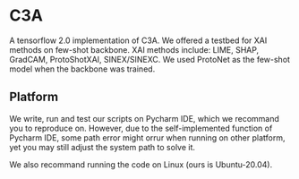 # C3A
A tensorflow 2.0 implementation of C3A. We offered a testbed for XAI methods on few-shot backbone.
XAI methods include: LIME, SHAP, GradCAM, ProtoShotXAI, SINEX/SINEXC. We used ProtoNet as the few-shot model when the backbone was trained.

## Platform
We write, run and test our scripts on Pycharm IDE, which we recommand you to reproduce on. However, due to the self-implemented 
function of Pycharm IDE, some path error might orrur when running on other platform, yet you may still adjust the system path to solve it.

We also recommand running the code on Linux (ours is Ubuntu-20.04).